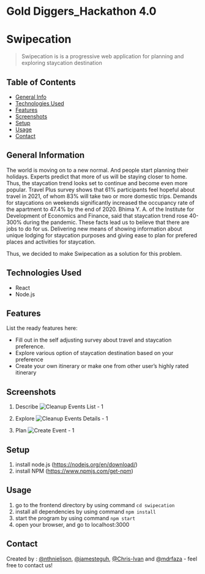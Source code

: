 # Gold Diggers_Hackathon 4.0
# Swipecation
> Swipecation is is a progressive web application for planning and exploring staycation destination

## Table of Contents
* [General Info](#general-information)
* [Technologies Used](#technologies-used)
* [Features](#features)
* [Screenshots](#screenshots)
* [Setup](#setup)
* [Usage](#usage)
* [Contact](#contact)
<!-- * [License](#license) -->


## General Information
The world is moving on to a new normal. And people start planning their holidays. Experts predict that more of us will be staying closer to home. Thus, the staycation trend looks set to continue and become even more popular. Travel Plus survey shows that 61% participants feel hopeful about travel in 2021, of whom 83% will take two or more domestic trips. Demands for staycations on weekends significantly increased the occupancy rate of the apartment to 47.4% by the end of 2020. Bhima Y. A. of the Institute for Development of Economics and Finance, said that staycation trend rose 40-300% during the pandemic. These facts lead us to believe that there are jobs to do for us. Delivering new means of showing information about unique lodging for staycation purposes and giving ease to plan for prefered places and activities for staycation.

Thus, we decided to make Swipecation as a solution for this problem.

## Technologies Used
- React
- Node.js


## Features
List the ready features here:
- Fill out in the self adjusting survey about travel and staycation preference.
- Explore various option of staycation destination based on your preference
- Create your own itinerary or make one from other user’s highly rated itinerary 


## Screenshots
1. Describe
![Cleanup Events List - 1](./screenshots/describe.png)

2. Explore
![Cleanup Events Details - 1](./screenshots/explore.png)

3. Plan
![Create Event - 1](./screenshots/plan.png)



## Setup
1. install node.js (https://nodejs.org/en/download/)
2. install NPM (https://www.npmjs.com/get-npm)

## Usage
1. go to the frontend directory by using command `cd swipecation`
2. install all dependencies by using command `npm install`
3. start the program by using command `npm start`
4. open your browser, and go to localhost:3000


## Contact
Created by : [@nthnieljson](https://github.com/nthnieljson), [@jamesteguh](https://github.com/jamesteguh), [@Chris-Ivan](https://github.com/Chris-Ivan) and [@mdrfaza](https://github.com/MDrFaza) - feel free to contact us!
